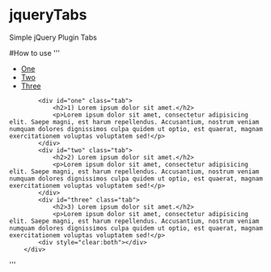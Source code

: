 # jqueryTabs
Simple jQuery Plugin Tabs

#How to use
'''
<div class="tabs">
<ul>
    <li><a href="#one">One</a></li>
    <li><a href="#two">Two</a></li>
    <li><a href="#three" class="active">Three</a></li>
</ul>

            <div id="one" class="tab">
                <h2>1) Lorem ipsum dolor sit amet.</h2>
                <p>Lorem ipsum dolor sit amet, consectetur adipisicing elit. Saepe magni, est harum repellendus. Accusantium, nostrum veniam numquam dolores dignissimos culpa quidem ut optio, est quaerat, magnam exercitationem voluptas voluptatem sed!</p>
            </div>
            <div id="two" class="tab">
                <h2>2) Lorem ipsum dolor sit amet.</h2>
                <p>Lorem ipsum dolor sit amet, consectetur adipisicing elit. Saepe magni, est harum repellendus. Accusantium, nostrum veniam numquam dolores dignissimos culpa quidem ut optio, est quaerat, magnam exercitationem voluptas voluptatem sed!</p>
            </div>
            <div id="three" class="tab">
                <h2>3) Lorem ipsum dolor sit amet.</h2>
                <p>Lorem ipsum dolor sit amet, consectetur adipisicing elit. Saepe magni, est harum repellendus. Accusantium, nostrum veniam numquam dolores dignissimos culpa quidem ut optio, est quaerat, magnam exercitationem voluptas voluptatem sed!</p>
            <div style="clear:both"></div>
        </div>
 '''
